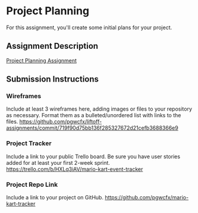 # Project Planning
For this assignment, you'll create some initial plans for your project.

## Assignment Description
[Project Planning Assignment](https://education.launchcode.org/liftoff/modules/assignments/project-planning)

## Submission Instructions

### Wireframes

Include at least 3 wireframes here, adding images or files to your repository as necessary. Format them as a bulleted/unordered list with links to the files.
https://github.com/pgwcfx/liftoff-assignments/commit/719f90d75bb136f285327672d21cefb3688366e9

### Project Tracker

Include a link to your public Trello board. Be sure you have user stories added for at least your first 2-week sprint.
https://trello.com/b/HXLq3iAV/mario-kart-event-tracker

### Project Repo Link

Include a link to your project on GitHub.
https://github.com/pgwcfx/mario-kart-tracker
